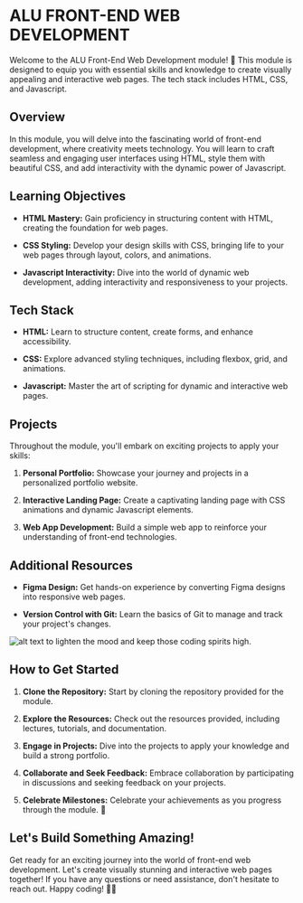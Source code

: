 # ALU FRONT-END WEB DEVELOPMENT

Welcome to the ALU Front-End Web Development module! 🚀 This module is designed to equip you with essential skills and knowledge to create visually appealing and interactive web pages. The tech stack includes HTML, CSS, and Javascript.

## Overview

In this module, you will delve into the fascinating world of front-end development, where creativity meets technology. You will learn to craft seamless and engaging user interfaces using HTML, style them with beautiful CSS, and add interactivity with the dynamic power of Javascript.

## Learning Objectives

- **HTML Mastery:** Gain proficiency in structuring content with HTML, creating the foundation for web pages.

- **CSS Styling:** Develop your design skills with CSS, bringing life to your web pages through layout, colors, and animations.

- **Javascript Interactivity:** Dive into the world of dynamic web development, adding interactivity and responsiveness to your projects.

## Tech Stack

- **HTML:** Learn to structure content, create forms, and enhance accessibility.

- **CSS:** Explore advanced styling techniques, including flexbox, grid, and animations.

- **Javascript:** Master the art of scripting for dynamic and interactive web pages.

## Projects

Throughout the module, you'll embark on exciting projects to apply your skills:

1. **Personal Portfolio:** Showcase your journey and projects in a personalized portfolio website.

2. **Interactive Landing Page:** Create a captivating landing page with CSS animations and dynamic Javascript elements.

3. **Web App Development:** Build a simple web app to reinforce your understanding of front-end technologies.

## Additional Resources

- **Figma Design:** Get hands-on experience by converting Figma designs into responsive web pages.

- **Version Control with Git:** Learn the basics of Git to manage and track your project's changes.

![alt text](https://github.com/PMayala/alu-web-development/blob/main/css_advanced/img/shallow-focus-shot-african-child-learning-school.jpg) to lighten the mood and keep those coding spirits high.

## How to Get Started

1. **Clone the Repository:** Start by cloning the repository provided for the module.

2. **Explore the Resources:** Check out the resources provided, including lectures, tutorials, and documentation.

3. **Engage in Projects:** Dive into the projects to apply your knowledge and build a strong portfolio.

4. **Collaborate and Seek Feedback:** Embrace collaboration by participating in discussions and seeking feedback on your projects.

5. **Celebrate Milestones:** Celebrate your achievements as you progress through the module. 🎉

## Let's Build Something Amazing!

Get ready for an exciting journey into the world of front-end web development. Let's create visually stunning and interactive web pages together! If you have any questions or need assistance, don't hesitate to reach out. Happy coding! 🚀🌐
